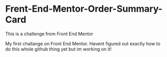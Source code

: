 # Frent-End-Mentor-Order-Summary-Card
This is a challenge from Front End Mentor

My first challange on Front End Mentor.
Havent figured out exactly how to do this whole github thing yet but im working on it!
